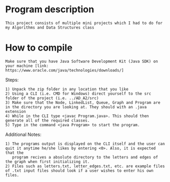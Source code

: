 # Program description
	This project consists of multiple mini projects which I had to do for my Algorithms and Data Structures class

# How to compile
	Make sure that you have Java Software Development Kit (Java SDK) on your machine [link: https://www.oracle.com/java/technologies/downloads/]

Steps:

	1) Unpack the zip folder in any location that you like
	2) Using a CLI (i.e. CMD for Windows) direct yourself to the src folder of the project (i.e. ../AD_A2/src)
	3) Make sure that the Node, LinkedList, Queue, Graph and Program are in the directory you are looking at. They should with an .java extension
	4) While in the CLI type <javac Program.java>. This should then generate all of the required classes. 
	5) Type in the command <java Program> to start the program.

Additional Notes:
	
	1) The programs output is displayed on the CLI itself and the user can quit it anytime he/she likes by entering <0>. Also, it is expected that the
	   program recives a absolute directory to the letters and edges of the graph when first initializing it.
	2) Files such as letters.txt, letter_edges.txt, etc. are example files of .txt input files should look if a user wishes to enter his own files.
